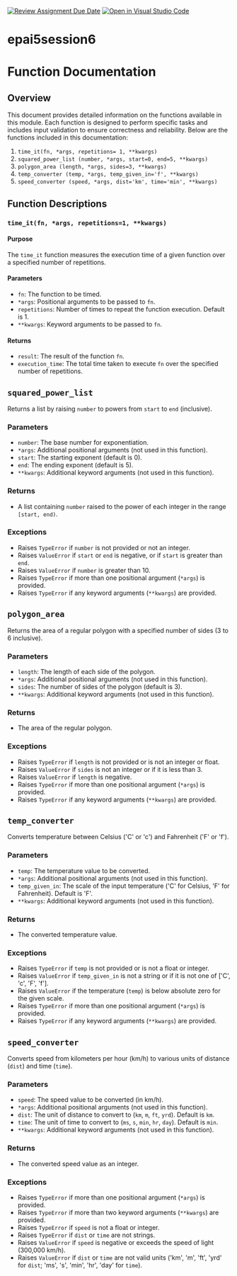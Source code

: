 [![Review Assignment Due Date](https://classroom.github.com/assets/deadline-readme-button-22041afd0340ce965d47ae6ef1cefeee28c7c493a6346c4f15d667ab976d596c.svg)](https://classroom.github.com/a/z8haBqsC)
[![Open in Visual Studio Code](https://classroom.github.com/assets/open-in-vscode-2e0aaae1b6195c2367325f4f02e2d04e9abb55f0b24a779b69b11b9e10269abc.svg)](https://classroom.github.com/online_ide?assignment_repo_id=15331559&assignment_repo_type=AssignmentRepo)
# epai5session6

# Function Documentation

## Overview
This document provides detailed information on the functions available in this module. Each function is designed to perform specific tasks and includes input validation to ensure correctness and reliability. Below are the functions included in this documentation:

1. `time_it(fn, *args, repetitions= 1, **kwargs)`
2. `squared_power_list (number, *args, start=0, end=5, **kwargs)`
3. `polygon_area (length, *args, sides=3, **kwargs)`
4. `temp_converter (temp, *args, temp_given_in='f', **kwargs)`
5. `speed_converter (speed, *args, dist='km', time='min', **kwargs)`

## Function Descriptions

### `time_it(fn, *args, repetitions=1, **kwargs)`

#### Purpose
The `time_it` function measures the execution time of a given function over a specified number of repetitions.

#### Parameters
- `fn`: The function to be timed.
- `*args`: Positional arguments to be passed to `fn`.
- `repetitions`: Number of times to repeat the function execution. Default is 1.
- `**kwargs`: Keyword arguments to be passed to `fn`.

#### Returns
- `result`: The result of the function `fn`.
- `execution_time`: The total time taken to execute `fn` over the specified number of repetitions.

## `squared_power_list`

Returns a list by raising `number` to powers from `start` to `end` (inclusive).

### Parameters
- `number`: The base number for exponentiation.
- `*args`: Additional positional arguments (not used in this function).
- `start`: The starting exponent (default is 0).
- `end`: The ending exponent (default is 5).
- `**kwargs`: Additional keyword arguments (not used in this function).

### Returns
- A list containing `number` raised to the power of each integer in the range `[start, end)`.

### Exceptions
- Raises `TypeError` if `number` is not provided or not an integer.
- Raises `ValueError` if `start` or `end` is negative, or if `start` is greater than `end`.
- Raises `ValueError` if `number` is greater than 10.
- Raises `TypeError` if more than one positional argument (`*args`) is provided.
- Raises `TypeError` if any keyword arguments (`**kwargs`) are provided.

## `polygon_area`

Returns the area of a regular polygon with a specified number of sides (3 to 6 inclusive).

### Parameters
- `length`: The length of each side of the polygon.
- `*args`: Additional positional arguments (not used in this function).
- `sides`: The number of sides of the polygon (default is 3).
- `**kwargs`: Additional keyword arguments (not used in this function).

### Returns
- The area of the regular polygon.

### Exceptions
- Raises `TypeError` if `length` is not provided or is not an integer or float.
- Raises `ValueError` if `sides` is not an integer or if it is less than 3.
- Raises `ValueError` if `length` is negative.
- Raises `TypeError` if more than one positional argument (`*args`) is provided.
- Raises `TypeError` if any keyword arguments (`**kwargs`) are provided.

## `temp_converter`

Converts temperature between Celsius ('C' or 'c') and Fahrenheit ('F' or 'f').

### Parameters
- `temp`: The temperature value to be converted.
- `*args`: Additional positional arguments (not used in this function).
- `temp_given_in`: The scale of the input temperature ('C' for Celsius, 'F' for Fahrenheit). Default is 'F'.
- `**kwargs`: Additional keyword arguments (not used in this function).

### Returns
- The converted temperature value.

### Exceptions
- Raises `TypeError` if `temp` is not provided or is not a float or integer.
- Raises `ValueError` if `temp_given_in` is not a string or if it is not one of ['C', 'c', 'F', 'f'].
- Raises `ValueError` if the temperature (`temp`) is below absolute zero for the given scale.
- Raises `TypeError` if more than one positional argument (`*args`) is provided.
- Raises `TypeError` if any keyword arguments (`**kwargs`) are provided.

## `speed_converter`

Converts speed from kilometers per hour (km/h) to various units of distance (`dist`) and time (`time`).

### Parameters
- `speed`: The speed value to be converted (in km/h).
- `*args`: Additional positional arguments (not used in this function).
- `dist`: The unit of distance to convert to (`km`, `m`, `ft`, `yrd`). Default is `km`.
- `time`: The unit of time to convert to (`ms`, `s`, `min`, `hr`, `day`). Default is `min`.
- `**kwargs`: Additional keyword arguments (not used in this function).

### Returns
- The converted speed value as an integer.

### Exceptions
- Raises `TypeError` if more than one positional argument (`*args`) is provided.
- Raises `TypeError` if more than two keyword arguments (`**kwargs`) are provided.
- Raises `TypeError` if `speed` is not a float or integer.
- Raises `TypeError` if `dist` or `time` are not strings.
- Raises `ValueError` if `speed` is negative or exceeds the speed of light (300,000 km/h).
- Raises `ValueError` if `dist` or `time` are not valid units ('km', 'm', 'ft', 'yrd' for `dist`; 'ms', 's', 'min', 'hr', 'day' for `time`).
